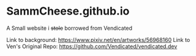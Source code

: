 # SammCheese.github.io

A Small website i ~~stole~~ borrowed from Vendicated

Link to background: https://www.pixiv.net/en/artworks/56968160
Link to Ven's Original Repo: https://github.com/Vendicated/vendicated.dev
